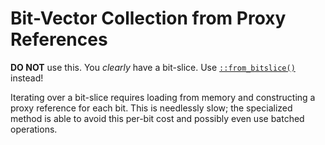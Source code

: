 # Bit-Vector Collection from Proxy References

**DO NOT** use this. You *clearly* have a bit-slice. Use
[`::from_bitslice()`] instead!

Iterating over a bit-slice requires loading from memory and constructing a proxy
reference for each bit. This is needlessly slow; the specialized method is able
to avoid this per-bit cost and possibly even use batched operations.

[`::from_bitslice()`]: crate::vec::BitVec::from_bitslice
